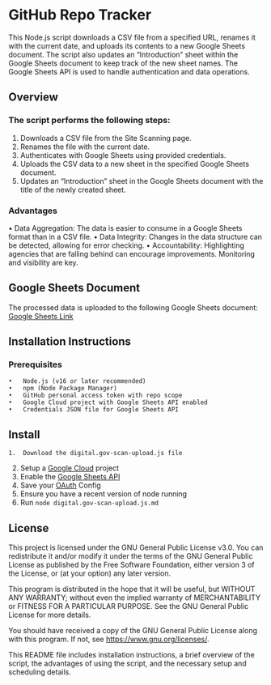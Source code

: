 # GitHub Repo Tracker

This Node.js script downloads a CSV file from a specified URL, renames it with the current date, and uploads its contents to a new Google Sheets document. The script also updates an “Introduction” sheet within the Google Sheets document to keep track of the new sheet names. The Google Sheets API is used to handle authentication and data operations.

## Overview

### The script performs the following steps:

1.	Downloads a CSV file from the Site Scanning page.
2.	Renames the file with the current date.
3.	Authenticates with Google Sheets using provided credentials.
4.	Uploads the CSV data to a new sheet in the specified Google Sheets document.
5.	Updates an “Introduction” sheet in the Google Sheets document with the title of the newly created sheet.

### Advantages

•	Data Aggregation: The data is easier to consume in a Google Sheets format than in a CSV file.
•	Data Integrity: Changes in the data structure can be detected, allowing for error checking.
•	Accountability: Highlighting agencies that are falling behind can encourage improvements. Monitoring and visibility are key.

## Google Sheets Document

The processed data is uploaded to the following Google Sheets document: [Google Sheets Link](https://docs.google.com/spreadsheets/d/1CsXAzCzghYYwXzGCcrJqrsWpr5f7MbID2Qw6vQvi3sQ)

## Installation Instructions

### Prerequisites

	•	Node.js (v16 or later recommended)
	•	npm (Node Package Manager)
	•	GitHub personal access token with repo scope
	•	Google Cloud project with Google Sheets API enabled
	•	Credentials JSON file for Google Sheets API

## Install

	1.	Download the digital.gov-scan-upload.js file
  2. Setup a [Google Cloud](https://developers.google.com/workspace/guides/create-project) project
  3. Enable the [Google Sheets API](https://developers.google.com/sheets)
  4. Save your [OAuth](https://developers.google.com/workspace/guides/configure-oauth-consent) Config
  5. Ensure you have a recent version of node running
  6. Run `node digital.gov-scan-upload.js.md`
 

## License

This project is licensed under the GNU General Public License v3.0. You can redistribute it and/or modify it under the terms of the GNU General Public License as published by the Free Software Foundation, either version 3 of the License, or (at your option) any later version.

This program is distributed in the hope that it will be useful, but WITHOUT ANY WARRANTY; without even the implied warranty of MERCHANTABILITY or FITNESS FOR A PARTICULAR PURPOSE. See the GNU General Public License for more details.

You should have received a copy of the GNU General Public License along with this program. If not, see https://www.gnu.org/licenses/.

This README file includes installation instructions, a brief overview of the script, the advantages of using the script, and the necessary setup and scheduling details.
